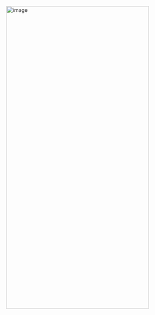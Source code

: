 <img width="387" height="818" alt="image" src="https://github.com/user-attachments/assets/ca7ac35b-4e87-4969-8518-9d2d95c5173f" />

